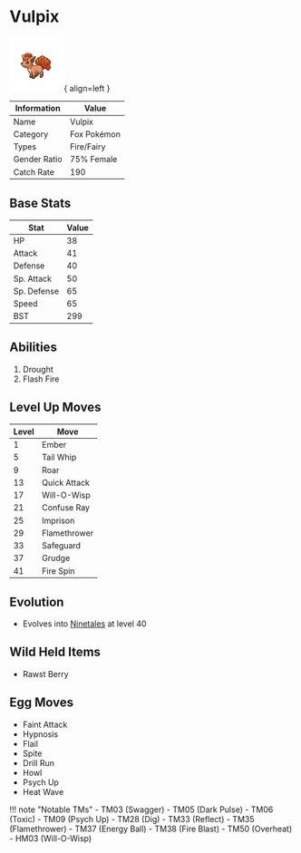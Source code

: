 # Vulpix

![Vulpix](../images/pokemon/37.png){ align=left }

| Information | Value |
|------------|--------|
| Name | Vulpix |
| Category | Fox Pokémon |
| Types | Fire/Fairy |
| Gender Ratio | 75% Female |
| Catch Rate | 190 |

## Base Stats

| Stat | Value |
|------|-------|
| HP | 38 |
| Attack | 41 |
| Defense | 40 |
| Sp. Attack | 50 |
| Sp. Defense | 65 |
| Speed | 65 |
| BST | 299 |

## Abilities
1. Drought
2. Flash Fire

## Level Up Moves
| Level | Move |
|-------|------|
| 1 | Ember |
| 5 | Tail Whip |
| 9 | Roar |
| 13 | Quick Attack |
| 17 | Will-O-Wisp |
| 21 | Confuse Ray |
| 25 | Imprison |
| 29 | Flamethrower |
| 33 | Safeguard |
| 37 | Grudge |
| 41 | Fire Spin |

## Evolution
- Evolves into [Ninetales](038-ninetales.md) at level 40

## Wild Held Items
- Rawst Berry

## Egg Moves
- Faint Attack
- Hypnosis
- Flail
- Spite
- Drill Run
- Howl
- Psych Up
- Heat Wave

!!! note "Notable TMs"
    - TM03 (Swagger)
    - TM05 (Dark Pulse)
    - TM06 (Toxic)
    - TM09 (Psych Up)
    - TM28 (Dig)
    - TM33 (Reflect)
    - TM35 (Flamethrower)
    - TM37 (Energy Ball)
    - TM38 (Fire Blast)
    - TM50 (Overheat)
    - HM03 (Will-O-Wisp)
